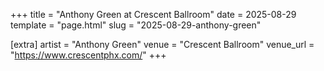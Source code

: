 +++
title = "Anthony Green at Crescent Ballroom"
date = 2025-08-29
template = "page.html"
slug = "2025-08-29-anthony-green"

[extra]
artist = "Anthony Green"
venue = "Crescent Ballroom"
venue_url = "https://www.crescentphx.com/"
+++
